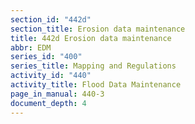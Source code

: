 ```yaml
---
section_id: "442d"
section_title: Erosion data maintenance
title: 442d Erosion data maintenance
abbr: EDM
series_id: "400"
series_title: Mapping and Regulations
activity_id: "440"
activity_title: Flood Data Maintenance
page_in_manual: 440-3
document_depth: 4
---
```

